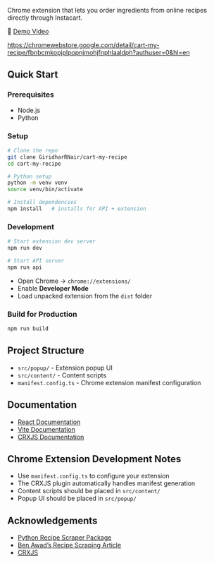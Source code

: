 
Chrome extension that lets you order ingredients from online recipes directly through Instacart.

🎥 [Demo Video](https://www.youtube.com/watch?v=CmE-I-yH8jo)

https://chromewebstore.google.com/detail/cart-my-recipe/fbnbcmkopjplpopnjmohjfnphlaaldph?authuser=0&hl=en

## Quick Start

### Prerequisites

* Node.js
* Python

### Setup

```bash
# Clone the repo
git clone GiridharRNair/cart-my-recipe
cd cart-my-recipe

# Python setup
python -m venv venv
source venv/bin/activate

# Install dependencies
npm install   # installs for API + extension
```

### Development

```bash
# Start extension dev server
npm run dev

# Start API server
npm run api
```

* Open Chrome → `chrome://extensions/`
* Enable **Developer Mode**
* Load unpacked extension from the `dist` folder

### Build for Production

```bash
npm run build
```

## Project Structure

- `src/popup/` - Extension popup UI
- `src/content/` - Content scripts
- `manifest.config.ts` - Chrome extension manifest configuration

## Documentation

- [React Documentation](https://reactjs.org/)
- [Vite Documentation](https://vitejs.dev/)
- [CRXJS Documentation](https://crxjs.dev/vite-plugin)

## Chrome Extension Development Notes

- Use `manifest.config.ts` to configure your extension
- The CRXJS plugin automatically handles manifest generation
- Content scripts should be placed in `src/content/`
- Popup UI should be placed in `src/popup/`

## Acknowledgements

- [Python Recipe Scraper Package](https://github.com/hhursev/recipe-scrapers)
- [Ben Awad’s Recipe Scraping Article](https://www.benawad.com/scraping-recipe-websites/)
- [CRXJS](https://crxjs.dev/)
